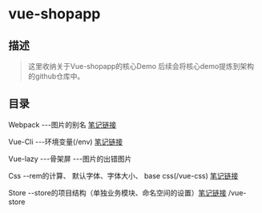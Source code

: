 # vue-shopapp

## 描述
> 这里收纳关于Vue-shopapp的核心Demo
> 后续会将核心demo提炼到架构的github仓库中。

## 目录

Webpack
---图片的别名  [笔记链接](http://note.youdao.com/noteshare?id=39cde6211c24d4a7a7f143c8c49ce40a)

Vue-Cli
---环境变量(/env) [笔记链接](http://note.youdao.com/noteshare?id=eff1580fb903942f0e4b3919b09a566d)

Vue-lazy
---骨架屏
---图片的出错图片

Css
--rem的计算、 默认字体、字体大小、 base css(/vue-css) [笔记链接](http://note.youdao.com/noteshare?id=7f81b598d9a60171d31a3da452409d09)

Store
--store的项目结构（单独业务模块、命名空间的设置）[笔记链接](http://note.youdao.com/noteshare?id=fe031f84bfe81908f42d1f6c41ce9fdf)
/vue-store
